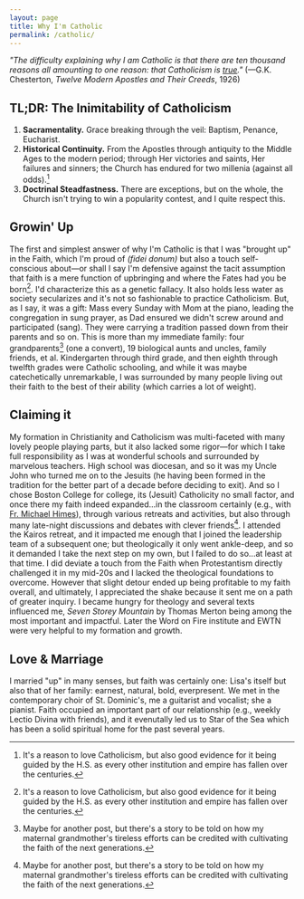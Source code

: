 ```yaml
---
layout: page
title: Why I'm Catholic
permalink: /catholic/
---
```

*"The difficulty explaining why I am Catholic is that there are ten thousand reasons all amounting to one reason: that Catholicism is [true](/apologia/)."* (—G.K. Chesterton, *Twelve Modern Apostles and Their Creeds*, 1926)

## TL;DR: The Inimitability of Catholicism
1. **Sacramentality.** Grace breaking through the veil: Baptism, Penance, Eucharist.
2. **Historical Continuity.** From the Apostles through antiquity to the Middle Ages to the modern period; through Her victories and saints, Her failures and sinners; the Church has endured for two millenia (against all odds).[^1]
3. **Doctrinal Steadfastness.** There are exceptions, but on the whole, the Church isn't trying to win a popularity contest, and I quite respect this.

[^1]: It's a reason to love Catholicism, but also good evidence for it being guided by the H.S. as every other institution and empire has fallen over the centuries.

## Growin' Up
The first and simplest answer of why I'm Catholic is that I was "brought up" in the Faith, which I'm proud of *(fidei donum)* but also a touch self-conscious about—or shall I say I'm defensive against the tacit assumption that faith is a mere function of upbringing and where the Fates had you be born[^1]. I'd characterize this as a genetic fallacy. It also holds less water as society secularizes and it's not so fashionable to practice Catholicism. But, as I say, it was a gift: Mass every Sunday with Mom at the piano, leading the congregation in sung prayer, as Dad ensured we didn't screw around and participated (sang). They were carrying a tradition passed down from their parents and so on. This is more than my immediate family: four grandparents[^2] (one a convert), 19 biological aunts and uncles, family friends, et al. Kindergarten through third grade, and then eighth through twelfth grades were Catholic schooling, and while it was maybe catechetically unremarkable, I was surrounded by many people living out their faith to the best of their ability (which carries a lot of weight).
 
[^1]: This is frequently hauled out by the atheists (e.g., "How thoughtful of God to arrange matters so that, wherever you happen to be born, your local religion turns out to be the true one" —Richard Dawkins).
[^2]: Maybe for another post, but there's a story to be told on how my maternal grandmother's tireless efforts can be credited with cultivating the faith of the next generations.

## Claiming it
My formation in Christianity and Catholicism was multi-faceted with many lovely people playing parts, but it also lacked some rigor—for which I take full responsibility as I was at wonderful schools and surrounded by marvelous teachers. High school was diocesan, and so it was my Uncle John who turned me on to the Jesuits (he having been formed in the tradition for the better part of a decade before deciding to exit). And so I chose Boston College for college, its (Jesuit) Catholicity no small factor, and once there my faith indeed expanded...in the classroom certainly (e.g., with [Fr. Michael Himes](/frhimes.html/)), through various retreats and activities, but also through many late-night discussions and debates with clever friends[^2]. I attended the Kairos retreat, and it impacted me enough that I joined the leadership team of a subsequent one; but theologically it only went ankle-deep, and so it demanded I take the next step on my own, but I failed to do so...at least at that time. I did deviate a touch from the Faith when Protestantism directly challenged it in my mid-20s and I lacked the theological foundations to overcome. However that slight detour ended up being profitable to my faith overall, and ultimately, I appreciated the shake because it sent me on a path of greater inquiry. I became hungry for theology and several texts influenced me, *Seven Storey Mountain* by Thomas Merton being among the most important and impactful. Later the Word on Fire institute and EWTN were very helpful to my formation and growth.

[^2]: It's funny: among my five roommates senior year, one was Fr. David Nix, a conservative hermit in Colorado; and Fr. Jeremy Zipple, a liberal Jesuit in Belize.

## Love & Marriage
I married "up" in many senses, but faith was certainly one: Lisa's itself but also that of her family: earnest, natural, bold, everpresent. We met in the contemporary choir of St. Dominic's, me a guitarist and vocalist; she a pianist. Faith occupied an important part of our relationship (e.g., weekly Lectio Divina with friends), and it evenutally led us to Star of the Sea which has been a solid spiritual home for the past several years.
